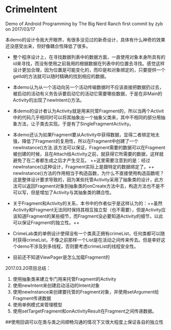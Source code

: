 # CrimeIntent
Demo of Android Programming by The Big Nerd Ranch
first commit by zyb on 2017/03/17

本demo的设计令我大开眼界，有很多没见过的新奇设计，具体有什么神奇的效果还没感受出来，但好像耦合性降低了很多。
- 整个程序设计上，在寻找数据列表中的数据方面，一直使用对象本身所具有的id来寻找，而没有使用之前我用的根据数据在列表中的位置去寻找。感觉这样设计更加合理，因为位置是可能变化的，而ID是和对象绑定的，只要提供一个getId的方法就可以随时精确的找到相应的数据。

- 本demo认为从一个活动向另一个活动传输数据时不应该直接把数据扔过去，被启动的活动有义务告诉要启动它的活动它需要哪些数据，于是在非Main的Activity的出现了newIntent()方法。

- 本demo的设计者认为Activity就是用来托管Fragment的，所以当两个Activit中的代码几乎相同时可以将其抽象出一个抽象父类来，其中不相同的部分用抽象方法，让子类去实现。于是有了SingleFragmentActivity。

- 本demo还认为如果Fragment要从Activity中获得数据，显得二者绑定地太强，降低了Fragment的复用性，所以在Fragment中创建了一个newInstance()方法.该方法可以保证，Fragment需要的数据可以在Fragment被创建的时候，且在Attach给Activity之前，就获得它所需要的数据，这样就避免了在二者都生成之后才产生交互。
++这里需要注意到的是：经过newInstance()这种设计，Fragment实际上是跟特定的数据绑定了。++
newInstance()方法的作用相当于构造函数，为什么不直接使用构造函数呢？
这是整体设计要求导致的，因为某些托管Activity采用了抽象类的设计，此方法可以返回Fragment对象到抽象类的onCreate方法中去，构造方法也不是不可以写，但是增加了Activity与其抽象类的耦合性。

- 关于Fragment和Activity的关系，本书中的作者似乎是这样认为的：++虽然Activity和Fragment无法同时保持其相互独立型（也不需要），但是Activity应该知道Fragment的某些细节，而Fragment没必要知道Activity的细节，以此可以保证Fragment的独立性。++

- CrimeLab类的单例设计使得没有一个类真正拥有crimeList，任何类都可以随时获得crimeList，不像之前那样一个List是在活动之间传来传去。但是幸好这个demo不涉及到多线程，否则要考虑crimeList的线程安全性。

- 目前还不知道ViewPager是怎么加载Fragment的


2017.03.20项目总结：
1. 使用抽象类来建立专门用来托管Fragment的Activity
2. 使用newIntent来创建启动活动的Intent对象
3. 使用newInstance来创建要托管的Fragment对象，并使用setArgument给Fragment传递数据
4. 使用单例模式来管理模型
5. 使用setTargetFragment和onActivityResult在Fragment之间传递数据。


##使用回调可以在类与类之间顺畅沟通的情况下又很大程度上保证各自的独立性